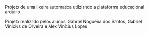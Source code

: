 Projeto de uma lixeira automatica utilziando a plataforma educacional arduino 

Projeto realizado pelos alunos: Gabriel Nogueira dos Santos, Gabriel Vinicius de Oliveira e Alex Vinícius Lopes
